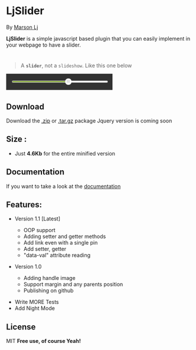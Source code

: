# LjSlider 
By [Marson Lj](https://idjitjohn.github.io/portfolio)

__LjSlider__ is a simple javascript based plugin that you can easily implement in your webpage to have a slider.
#
> A __``slider``__, not a `slideshow`. Like this one below

![image of a slider](example/images/slider.png)
## Download
Download the [.zip](https://idjitjohn.github.io/LjSlider/archive/master.zip) or [.tar.gz](https://idjitjohn.github.io/LjSlider/archive/master.tar.gz) package
Jquery version is coming soon
## Size :
- Just **4.6Kb** for the entire minified version

## Documentation
If you want to take a look at the [documentation](https://idjitjohn.github.io/LjSlider)
## Features:
* Version 1.1 [Latest]
    - OOP support
    - Adding setter and getter methods
    - Add link even with a single pin
    - Add setter, getter
    - "data-val" attribute reading

* Version 1.0
    - Adding handle image
    - Support margin and any parents position
    - Publishing on github


 - Write MORE Tests
 - Add Night Mode

## License
MIT
**Free use,  of course Yeah!**
